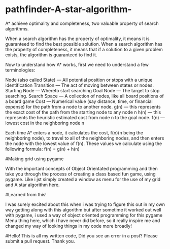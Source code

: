 # pathfinder-A-star-algorithm-

A* achieve optimality and completeness, two valuable property of search algorithms.

When a search algorithm has the property of optimality, it means it is guaranteed to find the best possible solution. When a search algorithm has the property of completeness, it means that if a solution to a given problem exists, the algorithm is guaranteed to find it.

Now to understand how A* works, first we need to understand a few terminologies:

Node (also called State) — All potential position or stops with a unique identification
Transition — The act of moving between states or nodes.
Starting Node — Whereto start searching
Goal Node — The target to stop searching.
Search Space — A collection of nodes, like all board positions of a board game
Cost — Numerical value (say distance, time, or financial expense) for the path from a node to another node.
g(n) — this represents the exact cost of the path from the starting node to any node n
h(n) — this represents the heuristic estimated cost from node n to the goal node.
f(n) — lowest cost in the neighboring node n

Each time A* enters a node, it calculates the cost, f(n)(n being the neighboring node), to travel to all of the neighboring nodes, and then enters the node with the lowest value of f(n).
These values we calculate using the following formula:
f(n) = g(n) + h(n)


#Making grid using pygame

With the important concepts of Object Orientated programming and then take you through the process of creating a class based fun game, using pygame. Like i jst simply created a window as menu
for the use of my grid and A star algorithm here.

#Learned from this!

I was surely excited about this when i was trying to figure this out in my own way getting along with this algorithm but after sometime it worked out well with pygame, i used a way of object oriented programming for this pygame Menu thing here, which 
i have never did before, so it really inspire me and changed my way of looking things in my code more broadly!


#Hello!
This is all my written code, Did you see an error in a post? Please submit a pull request. Thank you. 
